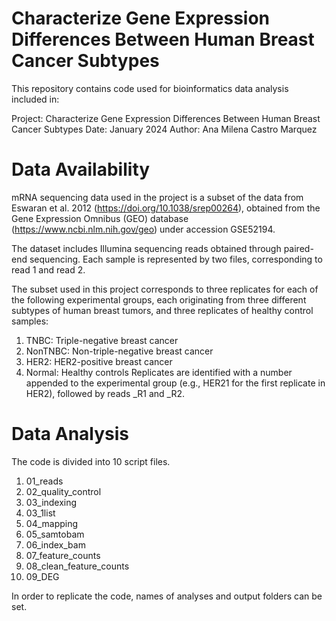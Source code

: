 # Characterize Gene Expression Differences Between Human Breast Cancer Subtypes

This repository contains code used for bioinformatics data analysis included in:

Project: Characterize Gene Expression Differences Between Human Breast Cancer Subtypes
Date: January 2024
Author: Ana Milena Castro Marquez

# Data Availability

mRNA sequencing data used in the project is a subset of the data from Eswaran et al. 2012 (https://doi.org/10.1038/srep00264), obtained from the Gene Expression Omnibus (GEO) database (https://www.ncbi.nlm.nih.gov/geo) under accession GSE52194.

The dataset includes Illumina sequencing reads obtained through paired-end sequencing. Each sample is represented by two files, corresponding to read 1 and read 2.

The subset used in this project corresponds to three replicates for each of the following experimental groups, each originating from three different subtypes of human breast tumors, and three replicates of healthy control samples:
1. TNBC: Triple-negative breast cancer
2. NonTNBC: Non-triple-negative breast cancer
3. HER2: HER2-positive breast cancer
4. Normal: Healthy controls
Replicates are identified with a number appended to the experimental group (e.g., HER21 for the first replicate in HER2), followed by reads _R1 and _R2.

# Data Analysis

The code is divided into 10 script files.

1. 01_reads
2. 02_quality_control
3. 03_indexing
4. 03_1list
5. 04_mapping
6. 05_samtobam
7. 06_index_bam
8. 07_feature_counts
9. 08_clean_feature_counts
10. 09_DEG

In order to replicate the code, names of analyses and output folders can be set.
